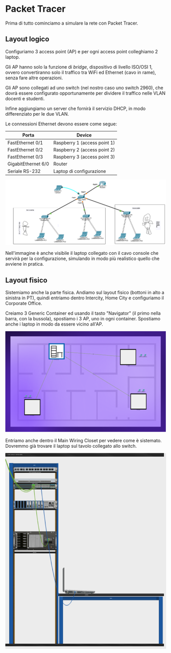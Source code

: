 # Packet Tracer

Prima di tutto cominciamo a simulare la rete con Packet Tracer.

## Layout logico
Configuriamo 3 access point (AP) e per ogni access point colleghiamo 2 laptop.

Gli AP hanno solo la funzione di _bridge_, dispositivo di livello ISO/OSI 1, ovvero convertiranno solo il traffico tra WiFi ed Ethernet (cavo in rame), senza fare altre operazioni. 

Gli AP sono collegati ad uno switch (nel nostro caso uno switch 2960), che dovrà essere configurato opportunamente per dividere il traffico nelle VLAN docenti e studenti.

Infine aggiungiamo un server che fornirà il servizio DHCP, in modo differenziato per le due VLAN.

Le connessioni Ethernet devono essere come segue:

|Porta| Device|
|-----| -----|
|FastEthernet 0/1|Raspberry 1 (access point 1)|
|FastEthernet 0/2|Raspberry 2 (access point 2)|
|FastEthernet 0/3|Raspberry 3 (access point 3)|
|GigabitEthernet 6/0|Router|
|Seriale RS-232|Laptop di configurazione|


![Schema logico](./assets/pt-0.png)

Nell'immagine è anche visibile il laptop collegato con il cavo console che servirà per la configurazione, simulando in modo più realistico quello che avviene in pratica.

## Layout fisico
Sistemiamo anche la parte fisica. Andiamo sul layout fisico (bottoni in alto a sinistra in PT), quindi entriamo dentro Intercity, Home City e configuriamo il Corporate Office.

Creiamo 3 Generic Container ed usando il tasto "Navigator" (il primo nella barra, con la bussola), spostiamo i 3 AP, uno in ogni container. Spostiamo anche i laptop in modo da essere vicino all'AP.

![Corporate Office](./assets/pt-1.png)

Entriamo anche dentro il Main Wiring Closet per vedere come è sistemato. Dovremmo già trovare il laptop sul tavolo collegato allo switch.

![Main Wiring Closet](./assets/pt-2.png)
